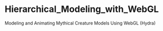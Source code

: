 # Hierarchical_Modeling_with_WebGL
Modeling and Animating Mythical Creature Models Using WebGL (Hydra)
